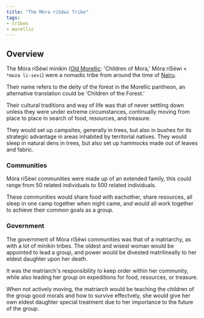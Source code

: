 ```yaml
---
title: "The Móra riSéwi Tribe"
tags:
- tribes
- morellic
---
```

## Overview
The Móra riSéwi minikin ([Old Morellic](languages/old-morellic.md): 'Children of Mora,' Móra riSéwi < `*moza li-sevi`) were a nomadic tribe from around the time of [Naíru](locations/nairu.md).

Their name refers to the deity of the forest in the Morellic pantheon, an alternative translation could be 'Children of the Forest.'

Their cultural traditions and way of life was that of never settling down unless they were under extreme circumstances, continually moving from place to place in search of food, resources, and treasure.

They would set up campsites, generally in trees, but also in bushes for its strategic advantage in areas inhabited by territorial natives. They would sleep in natural dens in trees, but also set up hammocks made out of leaves and fabric.
### Communities
Móra riSéwi communities were made up of an extended family, this could range from 50 related individuals to 500 related individuals.

These communities would share food with eachother, share resources, all sleep in one camp together when night came, and would all work together to achieve their common goals as a group.
### Government
The government of Móra riSéwi communities was that of a matriarchy, as with a lot of minikin tribes. The oldest and wisest woman would be appointed to lead a group, and power would be divested matrilineally to her eldest daughter upon her death.

It was the matriarch's responsibility to keep order within her community, while also leading her group on expeditions for food, resources, or treasure.

When not actively moving, the matriarch would be teaching the children of the group good morals and how to survive effectvely, she would give her own eldest daughter special treatment due to her importance to the future of the group.